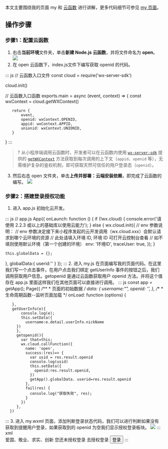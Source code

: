 本文主要围绕我的页面 my 和 [云函数](https://developers.weixin.qq.com/miniprogram/dev/wxcloud/guide/functions.html) 进行讲解，更多代码细节可参见 [my 页面](https://github.com/ZiTao-Liu/Canteen-management-system/tree/main/miniprogram/pages/my)。




## 操作步骤
### 步骤1：配置云函数

1. 右击**当前环境**文件夹，单击**新建 Node.js 云函数**，并将文件命名为 **open**。
![](https://qcloudimg.tencent-cloud.cn/raw/fbc2d81502e939b58d4f9d423a139fce.png)
2. 在 open 云函数下，index.js文件下编写获取 openid 的代码。
<dx-codeblock>
:::  js
   // 云函数入口文件
   const cloud = require('wx-server-sdk')
   
   cloud.init()
   
   // 云函数入口函数
   exports.main = async (event, context) => {
       const wxContext = cloud.getWXContext()
   
       return {
           event,
           openid: wxContext.OPENID,
           appid: wxContext.APPID,
           unionid: wxContext.UNIONID,
       }
   }
:::
</dx-codeblock>
>? 从小程序端调用云函数时，开发者可以在云函数内使用 [`wx-server-sdk`](https://developers.weixin.qq.com/miniprogram/dev/wxcloud/guide/functions/wx-server-sdk.html) 提供的 [`getWXContext`](https://developers.weixin.qq.com/miniprogram/dev/wxcloud/reference-sdk-api/utils/Cloud.getWXContext.html) 方法获取到每次调用的上下文（`appid`、`openid` 等），无需维护复杂的鉴权机制，即可获取天然可信任的用户登录态（`openid`）。
3. 然后右击 open 文件夹，单击**上传并部署：云端安装依赖**，即完成了云函数的编写。
![](https://qcloudimg.tencent-cloud.cn/raw/42162813a155c6eb9eabdf52cae913ee.png)

### 步骤2：搭建登录授权功能
1. 进入 app.js 初始化云开发。
<dx-codeblock>
:::  js
// app.js
App({
  onLaunch: function () {
    if (!wx.cloud) {
      console.error('请使用 2.2.3 或以上的基础库以使用云能力');
    } else {
      wx.cloud.init({
        // env 参数说明：
        //   env 参数决定接下来小程序发起的云开发调用（wx.cloud.xxx）会默认请求到哪个云环境的资源
        //   此处请填入环境 ID, 环境 ID 可打开云控制台查看
        //   如不填则使用默认环境（第一个创建的环境）
         env: '环境ID',
        traceUser: true,
      });
    }

    this.globalData = {};
  },
  globalData:{
    userid:'' 
  }
});
:::
</dx-codeblock>
2. 进入 my.js 在页面编写我的页面代码。在这里我们写一个点击事件，在用户点击我们绑定 getUserInfo 事件的按钮之后，我们调用获取用户信息。getopenid 是通过云函数获取用户 openid 方法。并将这个值存在 app.js 里面这样我们在其他页面可以直接进行调用。
<dx-codeblock>
:::  js
   const app = getApp();
   Page({
       /**
        * 页面的初始数据
        */
       data: {
           username:"",
           openid: '',
       },
       /**
        * 生命周期函数--监听页面加载
        */
       onLoad: function (options) {
        
       },
       getUserInfo(e){
           console.log(e);
           this.setData({
             username:e.detail.userInfo.nickName 
         })
         },
         getopenid(){
           var that=this;
           wx.cloud.callFunction({
             name: 'open',
             success:(res)=> {
               var usid = res.result.openid
               console.log(usid)
               this.setData({
                 openid:res.result.openid,
               })
               getApp().globalData. userid=res.result.openid
             },
             fail(res) {
               console.log("获取失败", res);
             }
           })
         },
      })
:::
</dx-codeblock>
3. 进入 my.wxml 页面，添加判断登录状态代码，我们可以进行判断如果没有获取到提醒用户登录，如果获取到的 openid 为空我们显示授权登录板块。
<img src = "https://qcloudimg.tencent-cloud.cn/raw/de2d44a032ce87602073587f1fdaff8a.png">
<dx-codeblock>
:::  xml
 <view class="topbanner"  wx:if="{{openid!=''}}"> 
		 <view class="toplogo">
				 <open-data type="userAvatarUrl"></open-data>
		 </view>
		 <view class="toptext">
		 <open-data type="userNickName" lang="zh_CN" class="user-name"></open-data>  
		 <view class="user-name2">爱国、敬业、求实、创新</view>
		 </view>
 </view>
 <view class="topbanner" wx:if="{{openid==''}}"> 
		 <view class="topban1">您还未授权登录</view>
		 <view class="topban1">去授权登录</view>
		 <button bindtap="getopenid" type="default">登录</button>
 </view>
:::
</dx-codeblock>

